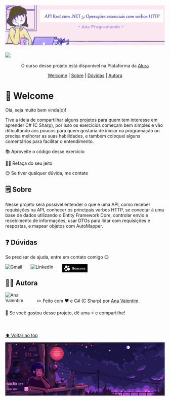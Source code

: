 ![banner_Acesso-API-Cotacao](https://github.com/AnaProgramando/API_Rest_dotNET_operacoes-essenciais-verbos-HTTP/blob/02ebe1ecd09a31203b1b8457563040878d8f05be/banner_API_Rest_dotNET.png)
----

<img src="https://img.shields.io/static/v1?label=Status&message=incomplete&color=FFA500&style=for-the-badge"/>

<p align="center"> O curso desse projeto está disponível na Plataforma da <a href="https://www.alura.com.br/" > Alura </a> </p>

<p align="center">
 <a href="#-welcome">Welcome</a> |
 <a href="#%EF%B8%8F-sobre">Sobre</a> | 
 <a href="#-d%C3%BAvidas">Dúvidas</a> | 
 <a href="#%EF%B8%8F-autora">Autora</a>
</p>

# 🤗 Welcome

Olá, seja muito bem vinda(o)! 

Tive a ideia de compartilhar alguns projetos para quem tem interesse em aprender C# (C Sharp), por isso os exercícios começam bem simples e vão dificultando aos poucos para quem gostaria de iniciar na programação ou precisa melhorar as suas habilidades, e também coloquei alguns comentários para facilitar o entendimento.

📚 Aproveite o código desse exercício

👩‍💻 Refaça do seu jeito

😉 Se tiver qualquer dúvida, me contate

## 🗒️ Sobre

Nesse projeto será possível entender o que é uma API, como receber requisições na API, conhecer os principais verbos HTTP, se conectar à uma base de dados utilizando o Entity Framework Core, controlar envio e recebimento de informações, usar DTOs para lidar com requisições e respostas, e mapear objetos com AutoMapper.

## ❓ Dúvidas

Se precisar de ajuda, entre em contato comigo 😉

[<img align="left" alt="Gmail" width="80px" src="https://img.shields.io/badge/Gmail-D14836?style=for-the-badge&logo=gmail&logoColor=white"/>](mailto:anabe.valentim@gmail.com)
[<img align="left" alt="LinkedIn" width="100px" src="https://img.shields.io/badge/LinkedIn-0077B5?style=for-the-badge&logo=linkedin&logoColor=white"/>](https://www.linkedin.com/in/ana-beatriz-valentim)
[<img align="left" alt="Beacons" width="80px" src="https://github.com/AnaProgramando/AnaProgramando/blob/31ac40741768033915a37ec0f949984bf6aad2d1/beacons_logo.png"/>](https://beacons.page/anaprogramando)
<br>


## 🙋‍♀️ Autora

<div>
  <img align="left" alt="Ana Valentim" width="100px" src="https://avatars.githubusercontent.com/u/31097110?v=4"/>
</div>

<br>
✏️ Feito com ❤️ e C# (C Sharp) por <a href="https://github.com/AnaProgramando">Ana Valentim</a>.

💙 Se você gostou desse projeto, dê uma ⭐ e compartilhe!


<br><br>
[⬆ Voltar ao top](https://github.com/AnaProgramando/API_Rest_dotNET_operacoes-essenciais-verbos-HTTP/tree/main#) <br>


 <div>
  <img align="center" alt="Pixel-Art" width="1000px" src="https://github.com/AnaProgramando/API_Rest_dotNET_operacoes-essenciais-verbos-HTTP/blob/3d51bb8d324231043b60d344df4ead588f301567/c.gif"/>
</div>

